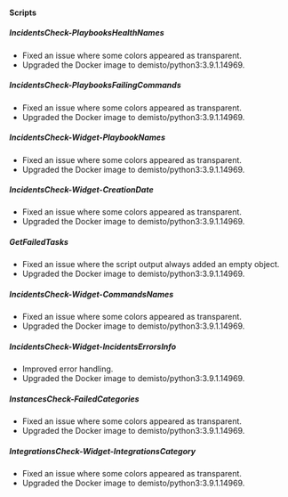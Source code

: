 
#### Scripts
##### IncidentsCheck-PlaybooksHealthNames
- Fixed an issue where some colors appeared as transparent.
- Upgraded the Docker image to demisto/python3:3.9.1.14969.
##### IncidentsCheck-PlaybooksFailingCommands
- Fixed an issue where some colors appeared as transparent.
- Upgraded the Docker image to demisto/python3:3.9.1.14969.
##### IncidentsCheck-Widget-PlaybookNames
- Fixed an issue where some colors appeared as transparent.
- Upgraded the Docker image to demisto/python3:3.9.1.14969.
##### IncidentsCheck-Widget-CreationDate
- Fixed an issue where some colors appeared as transparent.
- Upgraded the Docker image to demisto/python3:3.9.1.14969.
##### GetFailedTasks
- Fixed an issue where the script output always added an empty object.
- Upgraded the Docker image to demisto/python3:3.9.1.14969.
##### IncidentsCheck-Widget-CommandsNames
- Fixed an issue where some colors appeared as transparent.
- Upgraded the Docker image to demisto/python3:3.9.1.14969.
##### IncidentsCheck-Widget-IncidentsErrorsInfo
- Improved error handling.
- Upgraded the Docker image to demisto/python3:3.9.1.14969.
##### InstancesCheck-FailedCategories
- Fixed an issue where some colors appeared as transparent.
- Upgraded the Docker image to demisto/python3:3.9.1.14969.
##### IntegrationsCheck-Widget-IntegrationsCategory
- Fixed an issue where some colors appeared as transparent.
- Upgraded the Docker image to demisto/python3:3.9.1.14969.
